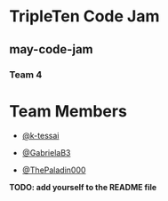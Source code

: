 # TripleTen Code Jam

## may-code-jam

### Team 4

# Team Members

- [@k-tessai](https://github.com/k-tessai/k-tessai)

- [@GabrielaB3](https://github.com/GabrielaB3)

- [@ThePaladin000](https://github.com/ThePaladin000)

**TODO: add yourself to the README file**
